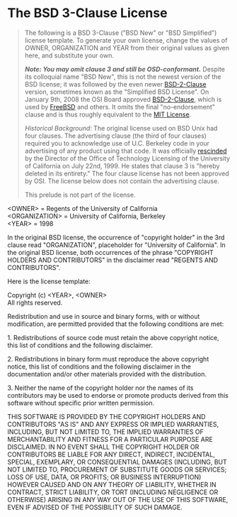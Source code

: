 # The BSD 3-Clause License

> The following is a BSD 3-Clause ("BSD New" or "BSD Simplified") license template. To generate your own license, change the values of OWNER, ORGANIZATION and YEAR from their original values as given here, and substitute your own.
> 
> **_Note: You may omit clause 3 and still be OSD-conformant._** Despite its colloquial name "BSD New", this is not the newest version of the BSD license; it was followed by the even newer [BSD-2-Clause][0] version, sometimes known as the "Simplified BSD License". On January 9th, 2008 the OSI Board approved [BSD-2-Clause][0], which is used by [FreeBSD][1] and others. It omits the final "no-endorsement" clause and is thus roughly equivalent to the [MIT License][2].
> 
> _Historical Background_: The original license used on BSD Unix had four clauses. The advertising clause (the third of four clauses) required you to acknowledge use of U.C. Berkeley code in your advertising of any product using that code. It was officially [rescinded][3] by the Director of the Office of Technology Licensing of the University of California on July 22nd, 1999\. He states that clause 3 is "hereby deleted in its entirety." The four clause license has not been approved by OSI. The license below does not contain the advertising clause.
> 
> This prelude is not part of the license.
> 

<OWNER\> = Regents of the University of California  
<ORGANIZATION\> = University of California, Berkeley  
<YEAR\> = 1998

In the original BSD license, the occurrence of "copyright holder" in the 3rd clause read "ORGANIZATION", placeholder for "University of California". In the original BSD license, both occurrences of the phrase "COPYRIGHT HOLDERS AND CONTRIBUTORS" in the disclaimer read "REGENTS AND CONTRIBUTORS".

Here is the license template:

Copyright (c) <YEAR\>, <OWNER\>  
All rights reserved.

Redistribution and use in source and binary forms, with or without modification, are permitted provided that the following conditions are met:

1\. Redistributions of source code must retain the above copyright notice, this list of conditions and the following disclaimer.

2\. Redistributions in binary form must reproduce the above copyright notice, this list of conditions and the following disclaimer in the documentation and/or other materials provided with the distribution.

3\. Neither the name of the copyright holder nor the names of its contributors may be used to endorse or promote products derived from this software without specific prior written permission.

THIS SOFTWARE IS PROVIDED BY THE COPYRIGHT HOLDERS AND CONTRIBUTORS "AS IS" AND ANY EXPRESS OR IMPLIED WARRANTIES, INCLUDING, BUT NOT LIMITED TO, THE IMPLIED WARRANTIES OF MERCHANTABILITY AND FITNESS FOR A PARTICULAR PURPOSE ARE DISCLAIMED. IN NO EVENT SHALL THE COPYRIGHT HOLDER OR CONTRIBUTORS BE LIABLE FOR ANY DIRECT, INDIRECT, INCIDENTAL, SPECIAL, EXEMPLARY, OR CONSEQUENTIAL DAMAGES (INCLUDING, BUT NOT LIMITED TO, PROCUREMENT OF SUBSTITUTE GOODS OR SERVICES; LOSS OF USE, DATA, OR PROFITS; OR BUSINESS INTERRUPTION) HOWEVER CAUSED AND ON ANY THEORY OF LIABILITY, WHETHER IN CONTRACT, STRICT LIABILITY, OR TORT (INCLUDING NEGLIGENCE OR OTHERWISE) ARISING IN ANY WAY OUT OF THE USE OF THIS SOFTWARE, EVEN IF ADVISED OF THE POSSIBILITY OF SUCH DAMAGE.


[0]: /licenses/BSD-2-Clause
[1]: http://www.freebsd.org/copyright/freebsd-license.html
[2]: mit-license.html
[3]: ftp://ftp.cs.berkeley.edu/pub/4bsd/README.Impt.License.Change
